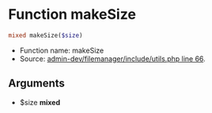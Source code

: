 Function makeSize
===========================





```php
mixed makeSize($size)
```

* Function name: makeSize
* Source: [admin-dev/filemanager/include/utils.php line 66](https://github.com/PrestaShop/PrestaShop/blob/1.6.0.4/admin-dev/filemanager/include/utils.php#L66).

Arguments
---------

* $size **mixed**

